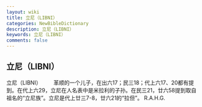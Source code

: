```yaml
---
layout: wiki
title: 立尼（LIBNI）
categories: NewBibleDictionary
description: 立尼（LIBNI）
keywords: 立尼（LIBNI）
comments: false
---
```


## 立尼（LIBNI）



立尼（LIBNI）
　　革顺的一个儿子，在出六17；民三18；代上六17、20都有提到。在代上六29，立尼在人名表中是米拉利的子孙。在民三21，廿六58提到取自祖名的“立尼族”。立尼是代上廿三7-8，廿六21的“拉但”。
R.A.H.G.




